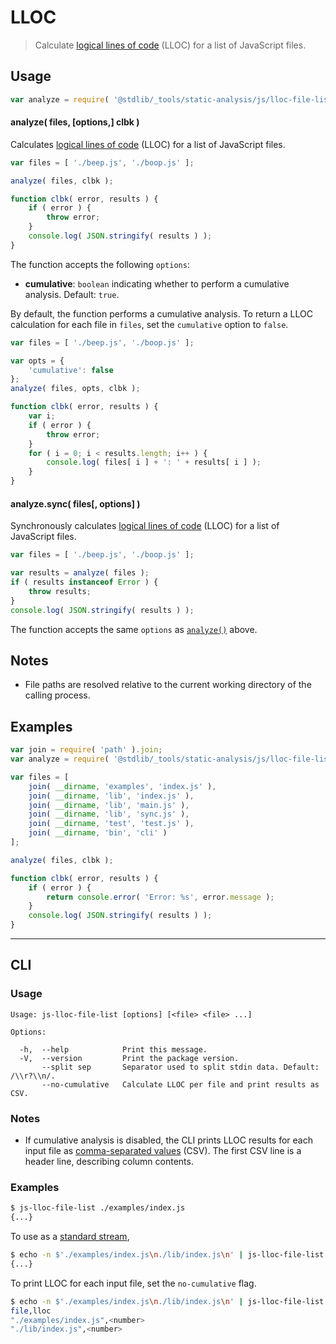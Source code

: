 <!--

@license Apache-2.0

Copyright (c) 2018 The Stdlib Authors.

Licensed under the Apache License, Version 2.0 (the "License");
you may not use this file except in compliance with the License.
You may obtain a copy of the License at

   http://www.apache.org/licenses/LICENSE-2.0

Unless required by applicable law or agreed to in writing, software
distributed under the License is distributed on an "AS IS" BASIS,
WITHOUT WARRANTIES OR CONDITIONS OF ANY KIND, either express or implied.
See the License for the specific language governing permissions and
limitations under the License.

-->

# LLOC

> Calculate [logical lines of code][@stdlib/_tools/static-analysis/js/incr/lloc] (LLOC) for a list of JavaScript files.

<!-- Section to include introductory text. Make sure to keep an empty line after the intro `section` element and another before the `/section` close. -->

<section class="intro">

</section>

<!-- /.intro -->

<!-- Package usage documentation. -->

<section class="usage">

## Usage

```javascript
var analyze = require( '@stdlib/_tools/static-analysis/js/lloc-file-list' );
```

<a name="analyze-async"></a>

#### analyze( files, \[options,] clbk )

Calculates [logical lines of code][@stdlib/_tools/static-analysis/js/incr/lloc] (LLOC) for a list of JavaScript files.

```javascript
var files = [ './beep.js', './boop.js' ];

analyze( files, clbk );

function clbk( error, results ) {
    if ( error ) {
        throw error;
    }
    console.log( JSON.stringify( results ) );
}
```

The function accepts the following `options`:

-   **cumulative**: `boolean` indicating whether to perform a cumulative analysis. Default: `true`.

By default, the function performs a cumulative analysis. To return a LLOC calculation for each file in `files`, set the `cumulative` option to `false`.

```javascript
var files = [ './beep.js', './boop.js' ];

var opts = {
    'cumulative': false
};
analyze( files, opts, clbk );

function clbk( error, results ) {
    var i;
    if ( error ) {
        throw error;
    }
    for ( i = 0; i < results.length; i++ ) {
        console.log( files[ i ] + ': ' + results[ i ] );
    }
}
```

#### analyze.sync( files\[, options] )

Synchronously calculates [logical lines of code][@stdlib/_tools/static-analysis/js/incr/lloc] (LLOC) for a list of JavaScript files.

```javascript
var files = [ './beep.js', './boop.js' ];

var results = analyze( files );
if ( results instanceof Error ) {
    throw results;
}
console.log( JSON.stringify( results ) );
```

The function accepts the same `options` as [`analyze()`](#analyze-async) above.

</section>

<!-- /.usage -->

<!-- Package usage notes. Make sure to keep an empty line after the `section` element and another before the `/section` close. -->

<section class="notes">

## Notes

-   File paths are resolved relative to the current working directory of the calling process.

</section>

<!-- /.notes -->

<!-- Package usage examples. -->

<section class="examples">

## Examples

<!-- eslint no-undef: "error" -->

```javascript
var join = require( 'path' ).join;
var analyze = require( '@stdlib/_tools/static-analysis/js/lloc-file-list' );

var files = [
    join( __dirname, 'examples', 'index.js' ),
    join( __dirname, 'lib', 'index.js' ),
    join( __dirname, 'lib', 'main.js' ),
    join( __dirname, 'lib', 'sync.js' ),
    join( __dirname, 'test', 'test.js' ),
    join( __dirname, 'bin', 'cli' )
];

analyze( files, clbk );

function clbk( error, results ) {
    if ( error ) {
        return console.error( 'Error: %s', error.message );
    }
    console.log( JSON.stringify( results ) );
}
```

</section>

<!-- /.examples -->

<!-- Section for describing a command-line interface. -->

* * *

<section class="cli">

## CLI

<!-- CLI usage documentation. -->

<section class="usage">

### Usage

```text
Usage: js-lloc-file-list [options] [<file> <file> ...]

Options:

  -h,  --help            Print this message.
  -V,  --version         Print the package version.
       --split sep       Separator used to split stdin data. Default: /\\r?\\n/.
       --no-cumulative   Calculate LLOC per file and print results as CSV.
```

</section>

<!-- /.usage -->

<!-- CLI usage notes. Make sure to keep an empty line after the `section` element and another before the `/section` close. -->

<section class="notes">

### Notes

-   If cumulative analysis is disabled, the CLI prints LLOC results for each input file as [comma-separated values][csv] (CSV). The first CSV line is a header line, describing column contents.

</section>

<!-- /.notes -->

<!-- CLI usage examples. -->

<section class="examples">

### Examples

```bash
$ js-lloc-file-list ./examples/index.js
{...}
```

To use as a [standard stream][standard-streams],

```bash
$ echo -n $'./examples/index.js\n./lib/index.js\n' | js-lloc-file-list
{...}
```

To print LLOC for each input file, set the `no-cumulative` flag.

```bash
$ echo -n $'./examples/index.js\n./lib/index.js\n' | js-lloc-file-list --no-cumulative
file,lloc
"./examples/index.js",<number>
"./lib/index.js",<number>
```

</section>

<!-- /.examples -->

</section>

<!-- /.cli -->

<!-- Section to include cited references. If references are included, add a horizontal rule *before* the section. Make sure to keep an empty line after the `section` element and another before the `/section` close. -->

<section class="references">

</section>

<!-- /.references -->

<!-- Section for all links. Make sure to keep an empty line after the `section` element and another before the `/section` close. -->

<section class="links">

[@stdlib/_tools/static-analysis/js/incr/lloc]: https://github.com/stdlib-js/stdlib/tree/develop/lib/node_modules/%40stdlib/_tools/static-analysis/js/incr/lloc

[csv]: https://tools.ietf.org/html/rfc4180

[standard-streams]: https://en.wikipedia.org/wiki/Standard_streams

</section>

<!-- /.links -->
